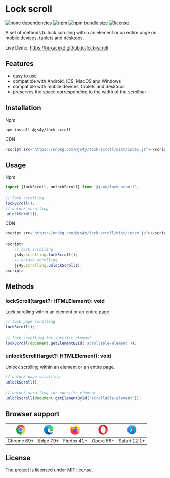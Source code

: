 # Lock scroll

<p>
    <a href="https://www.npmjs.com/package/@js4y/lock-scroll"><img src="https://img.shields.io/badge/dependencies-none-green.svg" alt="none dependencies"></a>
    <a href="https://www.npmjs.com/package/@js4y/lock-scroll"><img src="https://img.shields.io/npm/v/%40js4y%2Flock-scroll" alt="npm"></a>
    <a href="https://www.npmjs.com/package/@js4y/lock-scroll"><img src="https://img.shields.io/bundlephobia/minzip/%40js4y%2Flock-scroll" alt="npm bundle size"></a>
    <a href="https://opensource.org/licenses/MIT"><img src="https://img.shields.io/npm/l/%40js4y%2Flock-scroll" alt="license"></a>
</p>

A set of methods to lock scrolling within an element or an entire page on mobile devices, tablets and desktops.

Live Demo: https://bukacekd.github.io/lock-scroll

## Features

- [easy to use](#usage)
- compatible with Android, IOS, MacOS and Windows
- compatible with mobile devices, tablets and desktops
- preserves the space corresponding to the width of the scrollbar

## Installation

Npm

```bash
npm install @js4y/lock-scroll
```

CDN

```bash
<script src="https://unpkg.com/@js4y/lock-scroll/dist/index.js"></script>
```

## Usage

Npm

```javascript
import {lockScroll, unlockScroll} from '@js4y/lock-scroll';

// lock scrolling
lockScroll();
// unlock scrolling
unlockScroll();
```

CDN

```javascript
<script src="https://unpkg.com/@js4y/lock-scroll/dist/index.js"></script>

<script>
    // lock scrolling
    js4y.scrolling.lockScroll();
    // unlock scrolling
    js4y.scrolling.unlockScroll();
<script>
```

## Methods

### lockScroll(target?: HTMLElement): void

Lock scrolling within an element or an entire page.

```javascript
// lock page scrolling
lockScroll();

// lock scrolling for specific element
lockScroll(document.getElementById('scrollable-element'));
```

### unlockScroll(target?: HTMLElement): void

Unlock scrolling within an element or an entire page.

```javascript
// unlock page scrolling
unlockScroll();

// unlock scrolling for specific element
unlockScroll(document.getElementById('scrollable-element'));
```

## Browser support

| ![alt chrome](images/chrome.png) | ![alt edge](images/edge.png)  | ![alt firefox](images/firefox.png)  | ![alt opera](images/opera.png) | ![alt safari](images/safari.png) |
| :-: | :-: | :-: | :-: | :-: |
| Chrome 69+ | Edge 79+ | Firefox 41+ | Opera 56+ | Safari 12.1+ |

## License

The project is licensed under [MIT license](https://opensource.org/license/mit/).
